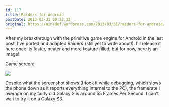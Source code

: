 ```yaml
---
id: 117
title: Raiders for Android
postDate: 2013-03-31 00:22:33
original: https://ninedof.wordpress.com/2013/03/31/raiders-for-android/
---
```


After my breakthrough with the primitive game engine for Android in the last post, I've ported and adapted Raiders (still yet to write about!). I'll release it here once its faster, neater and more feature filled, but for now, here is an image!

Game screen:

![](http://ninedof.files.wordpress.com/2013/03/raider-gameplay1.png)

Despite what the screenshot shows (I took it while debugging, which slows the phone down as it reports everything internal to the PC), the framerate I average on my fairly old Galaxy S is around 55 Frames Per Second. I can't wait to try it on a Galaxy S3.
